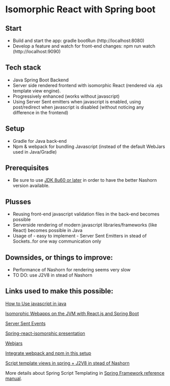 # Isomorphic React with Spring boot

## Start
- Build and start the app: gradle bootRun (http://localhost:8080)
- Develop a feature and watch for front-end changes: npm run watch (http://localhost:9090) 

## Tech stack
- Java Spring Boot Backend
- Server side rendered frontend with isomorphic React (rendered via .ejs template view engine).
- Progressively enhanced (works without javascript)
- Using Server Sent emitters when javascript is enabled, using post/redirect when javascript is disabled (without noticing any difference in the frontend)

## Setup
- Gradle for Java back-end
- Npm & webpack for bundling Javascript (instead of the default WebJars used in Java/Gradle)

## Prerequisites
- Be sure to use [JDK 8u60 or later](http://www.oracle.com/technetwork/java/javase/downloads/jdk8-downloads-2133151.html) in order to have the better Nashorn version available.

## Plusses
- Reusing front-end javascript validation files in the back-end becomes possible
- Serverside rendering of modern javascript libraries/frameworks (like React) becomes possible in Java
- Usage of - easy to implement - Server Sent Emitters in stead of Sockets..for one way communication only

## Downsides, or things to improve:
- Performance of Nashorn for rendering seems very slow
- TO DO: use J2V8 in stead of Nashorn

## Links used to make this possible:

[How to Use javascript in java](http://winterbe.com/posts/2014/04/05/java8-nashorn-tutorial/)

[Isomorphic Webapps on the JVM with React.js and Spring Boot](http://winterbe.com/posts/2015/02/16/isomorphic-react-webapps-on-the-jvm/)

[Server Sent Events](https://infinitescript.com/2015/06/use-server-sent-event-in-spring-4-2/)

[Spring-react-isomorphic presentation](https://speakerdeck.com/sdeleuze/isomorphic-templating-with-spring-boot-nashorn-and-react)

[Webjars](http://www.webjars.org/npm)

[Integrate webpack and npm in this setup](https://www.blackpepper.co.uk/blog/js-java-webpack-workflow)

[Script template views in spring + J2V8 in stead of Nashorn](https://patrickgrimard.io/2016/11/24/server-side-rendering-with-spring-boot-and-react/)

More details about Spring Script Templating in
[Spring Framework reference manual](http://docs.spring.io/spring/docs/current/spring-framework-reference/htmlsingle/#view-script).
